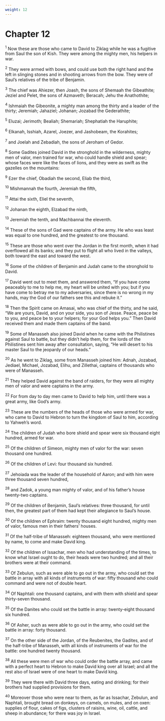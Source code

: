 ```yaml
---
weight: 12
---
```


# Chapter 12

<sup>1</sup> Now these are those who came to David to Ziklag while he was a fugitive from Saul the son of Kish. They were among the mighty men, his helpers in war. 

<sup>2</sup> They were armed with bows, and could use both the right hand and the left in slinging stones and in shooting arrows from the bow. They were of Saul’s relatives of the tribe of Benjamin. 

<sup>3</sup> The chief was Ahiezer, then Joash, the sons of Shemaah the Gibeathite; Jeziel and Pelet, the sons of Azmaveth; Beracah; Jehu the Anathothite; 

<sup>4</sup> Ishmaiah the Gibeonite, a mighty man among the thirty and a leader of the thirty; Jeremiah; Jahaziel; Johanan; Jozabad the Gederathite; 

<sup>5</sup> Eluzai; Jerimoth; Bealiah; Shemariah; Shephatiah the Haruphite; 

<sup>6</sup> Elkanah, Isshiah, Azarel, Joezer, and Jashobeam, the Korahites; 

<sup>7</sup> and Joelah and Zebadiah, the sons of Jeroham of Gedor. 

<sup>8</sup> Some Gadites joined David in the stronghold in the wilderness, mighty men of valor, men trained for war, who could handle shield and spear; whose faces were like the faces of lions, and they were as swift as the gazelles on the mountains: 

<sup>9</sup> Ezer the chief, Obadiah the second, Eliab the third, 

<sup>10</sup> Mishmannah the fourth, Jeremiah the fifth, 

<sup>11</sup> Attai the sixth, Eliel the seventh, 

<sup>12</sup> Johanan the eighth, Elzabad the ninth, 

<sup>13</sup> Jeremiah the tenth, and Machbannai the eleventh. 

<sup>14</sup> These of the sons of Gad were captains of the army. He who was least was equal to one hundred, and the greatest to one thousand. 

<sup>15</sup> These are those who went over the Jordan in the first month, when it had overflowed all its banks; and they put to flight all who lived in the valleys, both toward the east and toward the west. 

<sup>16</sup> Some of the children of Benjamin and Judah came to the stronghold to David. 

<sup>17</sup> David went out to meet them, and answered them, “If you have come peaceably to me to help me, my heart will be united with you; but if you have come to betray me to my adversaries, since there is no wrong in my hands, may the God of our fathers see this and rebuke it.” 

<sup>18</sup> Then the Spirit came on Amasai, who was chief of the thirty, and he said, “We are yours, David, and on your side, you son of Jesse. Peace, peace be to you, and peace be to your helpers; for your God helps you.” Then David received them and made them captains of the band. 

<sup>19</sup> Some of Manasseh also joined David when he came with the Philistines against Saul to battle, but they didn’t help them, for the lords of the Philistines sent him away after consultation, saying, “He will desert to his master Saul to the jeopardy of our heads.” 

<sup>20</sup> As he went to Ziklag, some from Manasseh joined him: Adnah, Jozabad, Jediael, Michael, Jozabad, Elihu, and Zillethai, captains of thousands who were of Manasseh. 

<sup>21</sup> They helped David against the band of raiders, for they were all mighty men of valor and were captains in the army. 

<sup>22</sup> For from day to day men came to David to help him, until there was a great army, like God’s army. 

<sup>23</sup> These are the numbers of the heads of those who were armed for war, who came to David to Hebron to turn the kingdom of Saul to him, according to Yahweh’s word. 

<sup>24</sup> The children of Judah who bore shield and spear were six thousand eight hundred, armed for war. 

<sup>25</sup> Of the children of Simeon, mighty men of valor for the war: seven thousand one hundred. 

<sup>26</sup> Of the children of Levi: four thousand six hundred. 

<sup>27</sup> Jehoiada was the leader of the household of Aaron; and with him were three thousand seven hundred, 

<sup>28</sup> and Zadok, a young man mighty of valor, and of his father’s house twenty-two captains. 

<sup>29</sup> Of the children of Benjamin, Saul’s relatives: three thousand, for until then, the greatest part of them had kept their allegiance to Saul’s house. 

<sup>30</sup> Of the children of Ephraim: twenty thousand eight hundred, mighty men of valor, famous men in their fathers’ houses. 

<sup>31</sup> Of the half-tribe of Manasseh: eighteen thousand, who were mentioned by name, to come and make David king. 

<sup>32</sup> Of the children of Issachar, men who had understanding of the times, to know what Israel ought to do, their heads were two hundred; and all their brothers were at their command. 

<sup>33</sup> Of Zebulun, such as were able to go out in the army, who could set the battle in array with all kinds of instruments of war: fifty thousand who could command and were not of double heart. 

<sup>34</sup> Of Naphtali: one thousand captains, and with them with shield and spear thirty-seven thousand. 

<sup>35</sup> Of the Danites who could set the battle in array: twenty-eight thousand six hundred. 

<sup>36</sup> Of Asher, such as were able to go out in the army, who could set the battle in array: forty thousand. 

<sup>37</sup> On the other side of the Jordan, of the Reubenites, the Gadites, and of the half-tribe of Manasseh, with all kinds of instruments of war for the battle: one hundred twenty thousand. 

<sup>38</sup> All these were men of war who could order the battle array, and came with a perfect heart to Hebron to make David king over all Israel; and all the rest also of Israel were of one heart to make David king. 

<sup>39</sup> They were there with David three days, eating and drinking; for their brothers had supplied provisions for them. 

<sup>40</sup> Moreover those who were near to them, as far as Issachar, Zebulun, and Naphtali, brought bread on donkeys, on camels, on mules, and on oxen: supplies of flour, cakes of figs, clusters of raisins, wine, oil, cattle, and sheep in abundance; for there was joy in Israel. 



